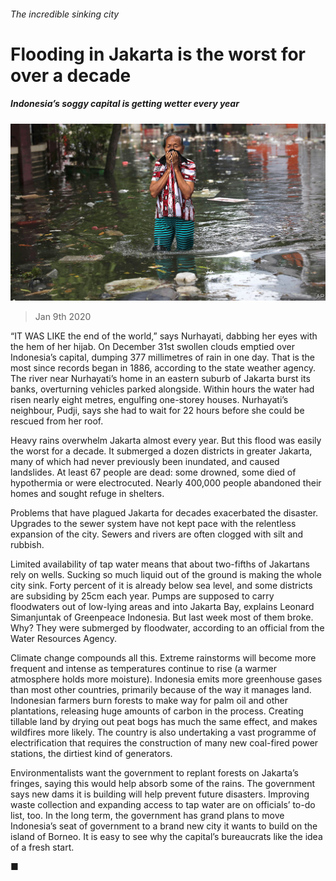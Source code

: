###### The incredible sinking city

# Flooding in Jakarta is the worst for over a decade 

##### Indonesia’s soggy capital is getting wetter every year 

![image](images/20200111_ASP002_0.jpg) 

> Jan 9th 2020 

“IT WAS LIKE the end of the world,” says Nurhayati, dabbing her eyes with the hem of her hijab. On December 31st swollen clouds emptied over Indonesia’s capital, dumping 377 millimetres of rain in one day. That is the most since records began in 1886, according to the state weather agency. The river near Nurhayati’s home in an eastern suburb of Jakarta burst its banks, overturning vehicles parked alongside. Within hours the water had risen nearly eight metres, engulfing one-storey houses. Nurhayati’s neighbour, Pudji, says she had to wait for 22 hours before she could be rescued from her roof.  

Heavy rains overwhelm Jakarta almost every year. But this flood was easily the worst for a decade. It submerged a dozen districts in greater Jakarta, many of which had never previously been inundated, and caused landslides. At least 67 people are dead: some drowned, some died of hypothermia or were electrocuted. Nearly 400,000 people abandoned their homes and sought refuge in shelters. 

Problems that have plagued Jakarta for decades exacerbated the disaster. Upgrades to the sewer system have not kept pace with the relentless expansion of the city. Sewers and rivers are often clogged with silt and rubbish. 

Limited availability of tap water means that about two-fifths of Jakartans rely on wells. Sucking so much liquid out of the ground is making the whole city sink. Forty percent of it is already below sea level, and some districts are subsiding by 25cm each year. Pumps are supposed to carry floodwaters out of low-lying areas and into Jakarta Bay, explains Leonard Simanjuntak of Greenpeace Indonesia. But last week most of them broke. Why? They were submerged by floodwater, according to an official from the Water Resources Agency. 

Climate change compounds all this. Extreme rainstorms will become more frequent and intense as temperatures continue to rise (a warmer atmosphere holds more moisture). Indonesia emits more greenhouse gases than most other countries, primarily because of the way it manages land. Indonesian farmers burn forests to make way for palm oil and other plantations, releasing huge amounts of carbon in the process. Creating tillable land by drying out peat bogs has much the same effect, and makes wildfires more likely. The country is also undertaking a vast programme of electrification that requires the construction of many new coal-fired power stations, the dirtiest kind of generators. 

Environmentalists want the government to replant forests on Jakarta’s fringes, saying this would help absorb some of the rains. The government says new dams it is building will help prevent future disasters. Improving waste collection and expanding access to tap water are on officials’ to-do list, too. In the long term, the government has grand plans to move Indonesia’s seat of government to a brand new city it wants to build on the island of Borneo. It is easy to see why the capital’s bureaucrats like the idea of a fresh start. 

■